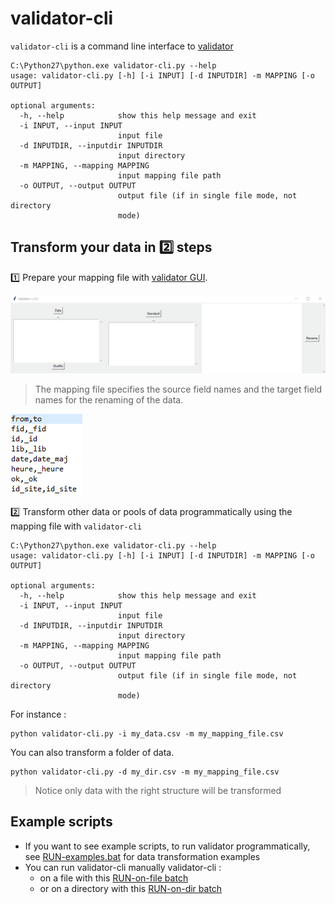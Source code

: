 # validator-cli

`validator-cli` is a command line interface to [validator](https://github.com/datagistips/validator)

	C:\Python27\python.exe validator-cli.py --help
	usage: validator-cli.py [-h] [-i INPUT] [-d INPUTDIR] -m MAPPING [-o OUTPUT]
	
	optional arguments:
	  -h, --help            show this help message and exit
	  -i INPUT, --input INPUT
	                        input file
	  -d INPUTDIR, --inputdir INPUTDIR
	                        input directory
	  -m MAPPING, --mapping MAPPING
	                        input mapping file path
	  -o OUTPUT, --output OUTPUT
	                        output file (if in single file mode, not directory
	                        mode)

## Transform your data in :two: steps

1️⃣ Prepare your mapping file with [validator GUI](https://github.com/datagistips/validator).

![](https://github.com/datagistips/validator/raw/main/images/demo.gif)

> The mapping file specifies the source field names and the target field names for the renaming of the data.

![](https://github.com/datagistips/validator/raw/main/images/mapping.png)

:two: Transform other data or pools of data programmatically using the mapping file with `validator-cli`

	C:\Python27\python.exe validator-cli.py --help
	usage: validator-cli.py [-h] [-i INPUT] [-d INPUTDIR] -m MAPPING [-o OUTPUT]
	
	optional arguments:
	  -h, --help            show this help message and exit
	  -i INPUT, --input INPUT
	                        input file
	  -d INPUTDIR, --inputdir INPUTDIR
	                        input directory
	  -m MAPPING, --mapping MAPPING
	                        input mapping file path
	  -o OUTPUT, --output OUTPUT
	                        output file (if in single file mode, not directory
	                        mode)

For instance :

	python validator-cli.py -i my_data.csv -m my_mapping_file.csv

You can also transform a folder of data.

	python validator-cli.py -d my_dir.csv -m my_mapping_file.csv

> Notice only data with the right structure will be transformed

## Example scripts
- If you want to see example scripts, to run validator programmatically, see [RUN-examples.bat](https://github.com/datagistips/validator-cli/blob/master/example-scripts/RUN-examples.bat) for data transformation examples
- You can run validator-cli manually validator-cli :
	- on a file with this [RUN-on-file batch](https://github.com/datagistips/validator-cli/blob/master/example-scripts/RUN-on-file.bat)
	- or on a directory with this [RUN-on-dir batch](https://github.com/datagistips/validator-cli/blob/master/example-scripts/RUN-on-dir.bat)
